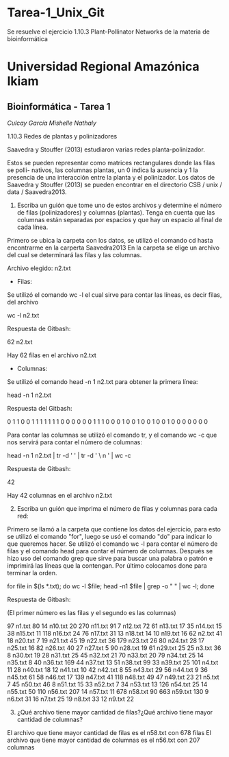 # Tarea-1_Unix_Git
Se resuelve el ejercicio 1.10.3 Plant-Pollinator Networks de la materia de bioinformática
 #  Universidad Regional Amazónica Ikiam  
## Bioinformática - Tarea 1
*Culcay García Mishelle Nathaly*

1.10.3 Redes de plantas y polinizadores

Saavedra y Stouffer (2013) estudiaron varias redes planta-polinizador.

Estos se pueden representar como matrices rectangulares donde las filas se polli-
nativos, las columnas plantas, un 0 indica la ausencia y 1 la presencia de una
interacción entre la planta y el polinizador.
Los datos de Saavedra y Stouffer (2013) se pueden encontrar en el directorio
CSB / unix / data / Saavedra2013.

1. Escriba un guión que tome uno de estos archivos y determine el número
de filas (polinizadores) y columnas (plantas). Tenga en cuenta que las columnas están separadas
por espacios y que hay un espacio al final de cada línea.

Primero se ubica la carpeta con los datos, se utilizó el comando cd hasta encontrarme en la carperta Saavedra2013
En la carpeta se elige un archivo del cual se determinará las filas y las columnas.

Archivo elegido: n2.txt

- Filas:

Se utilizó el comando wc -l el cual sirve para contar las líneas, es decir filas, del archivo

wc -l n2.txt

Respuesta de Gitbash:

62 n2.txt

Hay 62 filas en el archivo n2.txt

- Columnas:

Se utilizó el comando head -n 1 n2.txt para obtener la primera línea:

head -n 1 n2.txt

Respuesta del Gitbash:

0 1 1 0 0 1 1 1 1 1 1 1 0 0 0 0 0 0 1 1 1 0 0 0 1 0 0 1 0 0 1 0 0 1 0 0 0 0 0 0 0

Para contar las columnas se utilizó el comando tr, y el comando wc -c que nos servirá para contar el número de columnas:

head -n 1 n2.txt | tr -d '   '   | tr -d ' \ n '   | wc -c

Respuesta de Gitbash:

42

Hay 42 columnas en el archivo n2.txt

2. Escriba un guión que imprima el número de filas y columnas para cada red:

Primero se llamó a la carpeta que contiene los datos del ejercicio, para esto se utilizó el comando "for", 
luego se usó el comando "do" para indicar lo que queremos hacer. 
Se utilizó el comando wc -l para  contar el número de filas y el comando head para contar el número de columnas. 
Después se hizo uso del comando grep que sirve para buscar una palabra o patrón e imprimirá las líneas que la contengan. 
Por último colocamos done para terminar la orden. 

for file in $(ls *.txt); do wc -l $file;  head -n1 $file | grep -o " " | wc -l; done

Respuesta de Gitbash:

(El primer número es las filas y el segundo es las columnas)

97 n1.txt
80
14 n10.txt
20
270 n11.txt
91
7 n12.txt
72
61 n13.txt
17
35 n14.txt
15
38 n15.txt
11
118 n16.txt
24
76 n17.txt
31
13 n18.txt
14
10 n19.txt
16
62 n2.txt
41
18 n20.txt
7
19 n21.txt
45
19 n22.txt
36
179 n23.txt
26
80 n24.txt
28
17 n25.txt
16
82 n26.txt
40
27 n27.txt
5
90 n28.txt
19
61 n29.txt
25
25 n3.txt
36
8 n30.txt
19
28 n31.txt
25
45 n32.txt
21
70 n33.txt
20
79 n34.txt
25
14 n35.txt
8
40 n36.txt
169
44 n37.txt
13
51 n38.txt
99
33 n39.txt
25
101 n4.txt
11
28 n40.txt
18
12 n41.txt
10
42 n42.txt
8
55 n43.txt
29
56 n44.txt
9
36 n45.txt
61
58 n46.txt
17
139 n47.txt
41
118 n48.txt
49
47 n49.txt
23
21 n5.txt
7
45 n50.txt
46
8 n51.txt
15
33 n52.txt
7
34 n53.txt
13
126 n54.txt
25
14 n55.txt
50
110 n56.txt
207
14 n57.txt
11
678 n58.txt
90
663 n59.txt
130
9 n6.txt
31
16 n7.txt
25
19 n8.txt
33
12 n9.txt
22

3. ¿Qué archivo tiene mayor cantidad de filas?¿Qué archivo tiene mayor cantidad de columnas?

El archivo que tiene mayor cantidad de filas es el n58.txt con 678 filas
El archivo que tiene mayor cantidad de columnas es el n56.txt con 207 columnas




